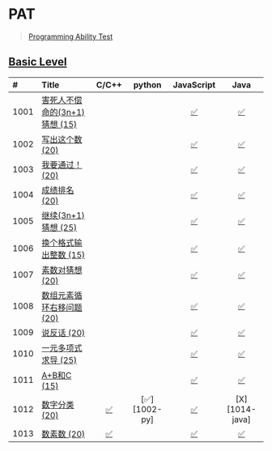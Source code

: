 # PAT
> [Programming Ability Test](https://www.patest.cn/)

## [Basic Level](https://www.patest.cn/contests/pat-b-practise)
| #    | Title                        | C/C++ | python |  JavaScript  | Java |
| :--- | :--------------------------- | :---: | :----: | :----------: | :--: |
| 1001 | [害死人不偿命的(3n+1)猜想 (15)][1001] |       |        | [✅][1001-js] |  [✅][1001-java]   |
| 1002 | [写出这个数 (20)][1002]           |       |        | [✅][1002-js] |  [✅][1002-java]   |
| 1003 | [我要通过！(20)][1003]            |       |        | [✅][1003-js] |  [✅][1003-java]   |
| 1004 | [成绩排名 (20)][1004]            |       |        | [✅][1004-js] |  [✅][1004-java]   |
| 1005 | [继续(3n+1)猜想 (25)][1005]      |       |        | [✅][1005-js] |  [✅][1005-java]   |
| 1006 | [换个格式输出整数 (15)][1006]        |       |        | [✅][1006-js] |  [✅][1006-java]   |
| 1007 | [素数对猜想 (20)][1007]           |       |        | [✅][1007-js] |  [✅][1007-java]   |
| 1008 | [数组元素循环右移问题 (20)][1008]      |       |        | [✅][1008-js] |  [✅][1008-java]   |
| 1009 | [说反话 (20)][1009]             |       |        | [✅][1009-js] |  [✅][1009-java]   |
| 1010 | [一元多项式求导 (25)][1010]         |       |        | [✅][1010-js] |  [✅][1010-java]   |
| 1011 | [A+B和C (15)][1011]           |       |        | [✅][1011-js] |  [✅][1011-java]   |
| 1012 | [数字分类 (20)][1012]            |   [✅][1012-c]   |   [✅][1002-py]    | [✅][1012-js] |  [X][1014-java]   |
| 1013 | [数素数 (20)][1013]             |   [✅][1013-c]    |        | [✅][1013-js] | [✅][1013-java]   |

[1001]: https://github.com/taryn2016/coding/blob/master/hint/1001/README.md
[1002]: https://github.com/taryn2016/coding/blob/master/hint/1002/README.md
[1003]: https://github.com/taryn2016/coding/blob/master/hint/1003/README.md
[1004]: https://github.com/taryn2016/coding/blob/master/hint/1004/README.md
[1005]: https://github.com/taryn2016/coding/blob/master/hint/1005/README.md
[1006]: https://github.com/taryn2016/coding/blob/master/hint/1006/README.md
[1007]: https://github.com/taryn2016/coding/blob/master/hint/1007/README.md
[1008]: https://github.com/taryn2016/coding/blob/master/hint/1008/README.md
[1009]: https://github.com/taryn2016/coding/blob/master/hint/1009/README.md
[1010]: https://github.com/taryn2016/coding/blob/master/hint/1010/README.md
[1011]: https://github.com/taryn2016/coding/blob/master/hint/1011/README.md
[1012]: https://github.com/taryn2016/coding/blob/master/hint/1012/README.md
[1013]: https://github.com/taryn2016/coding/blob/master/hint/1013/README.md

[1012-c]: https://github.com/taryn2016/coding/blob/master/src/basic/_1012/1012.c
[1013-c]: https://github.com/taryn2016/coding/blob/master/src/basic/_1013/1013.cpp

[1012-py]: https://github.com/taryn2016/coding/blob/master/src/basic/_1012/1012.py

[1001-js]: https://github.com/taryn2016/coding/blob/master/src/basic/_1001/1001.js
[1002-js]: https://github.com/taryn2016/coding/blob/master/src/basic/_1002/1002.js
[1003-js]: https://github.com/taryn2016/coding/blob/master/src/basic/_1003/1003.js
[1004-js]: https://github.com/taryn2016/coding/blob/master/src/basic/_1004/1004.js
[1005-js]: https://github.com/taryn2016/coding/blob/master/src/basic/_1005/1005.js
[1006-js]: https://github.com/taryn2016/coding/blob/master/src/basic/_1006/1006.js
[1007-js]: https://github.com/taryn2016/coding/blob/master/src/basic/_1007/1007.js
[1008-js]: https://github.com/taryn2016/coding/blob/master/src/basic/_1008/1008.js
[1009-js]: https://github.com/taryn2016/coding/blob/master/src/basic/_1009/1009.js
[1010-js]: https://github.com/taryn2016/coding/blob/master/src/basic/_1010/1010.js
[1011-js]: https://github.com/taryn2016/coding/blob/master/src/basic/_1011/1011.js
[1012-js]: https://github.com/taryn2016/coding/blob/master/src/basic/_1012/1012.js
[1013-js]: https://github.com/taryn2016/coding/blob/master/src/basic/_1013/1013.js

[1001-java]: https://github.com/taryn2016/coding/blob/master/src/basic/_1001/Main.java
[1002-java]: https://github.com/taryn2016/coding/blob/master/src/basic/_1002/Main.java
[1003-java]: https://github.com/taryn2016/coding/blob/master/src/basic/_1003/Main.java
[1004-java]: https://github.com/taryn2016/coding/blob/master/src/basic/_1004/Main.java
[1005-java]: https://github.com/taryn2016/coding/blob/master/src/basic/_1005/Main.java
[1006-java]: https://github.com/taryn2016/coding/blob/master/src/basic/_1006/Main.java
[1007-java]: https://github.com/taryn2016/coding/blob/master/src/basic/_1007/Main.java
[1008-java]: https://github.com/taryn2016/coding/blob/master/src/basic/_1008/Main.java
[1009-java]: https://github.com/taryn2016/coding/blob/master/src/basic/_1009/Main.java
[1010-java]: https://github.com/taryn2016/coding/blob/master/src/basic/_1010/Main.java
[1011-java]: https://github.com/taryn2016/coding/blob/master/src/basic/_1011/Main.java
[1012-java]: https://github.com/taryn2016/coding/blob/master/src/basic/_1012/Main.java
[1013-java]: https://github.com/taryn2016/coding/blob/master/src/basic/_1013/Main.java
